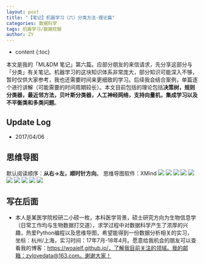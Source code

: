 ```yaml
---
layout: post
title: "【笔记】机器学习（六）分类方法-理论篇"
categories: 数据科学
tags: 机器学习/数据挖掘
author: ZY
---
```


* content
{:toc}

本文是我的「ML&DM 笔记」第六篇。应部分朋友的来信请求，先分享这部分与「分类」有关笔记。机器学习的这块知识体系非常庞大，部分知识可能深入不够，暂时仅供大家参考，我也还需要时间来更细致的学习。后续我会结合案例，单篇逐个进行讲解（可能需要的时间周期较长）。本文目前包括的理论包括**决策树，规则分类器，最近邻方法，贝叶斯分类器，人工神经网络，支持向量机，集成学习以及不平衡类和多类问题**。




## Update Log
- 2017/04/06

## 思维导图
默认阅读顺序：**从右→左，顺时针方向**。
思维导图软件：XMind
![](https://raw.githubusercontent.com/woaielf/woaielf.github.io/master/_posts/Pic/1704/170406-1.png)
![](https://raw.githubusercontent.com/woaielf/woaielf.github.io/master/_posts/Pic/1704/170406-2.png)
![](https://raw.githubusercontent.com/woaielf/woaielf.github.io/master/_posts/Pic/1704/170406-3.png)
![](https://raw.githubusercontent.com/woaielf/woaielf.github.io/master/_posts/Pic/1704/170406-4.png)
![](https://raw.githubusercontent.com/woaielf/woaielf.github.io/master/_posts/Pic/1704/170406-5.png)
![](https://raw.githubusercontent.com/woaielf/woaielf.github.io/master/_posts/Pic/1704/170406-6.png)
![](https://raw.githubusercontent.com/woaielf/woaielf.github.io/master/_posts/Pic/1704/170406-7.png)
![](https://raw.githubusercontent.com/woaielf/woaielf.github.io/master/_posts/Pic/1704/170406-8.png)
![](https://raw.githubusercontent.com/woaielf/woaielf.github.io/master/_posts/Pic/1704/170406-9.png)
![](https://raw.githubusercontent.com/woaielf/woaielf.github.io/master/_posts/Pic/1704/170406-10.png)

## 写在后面

* 本人是某医学院校研二小硕一枚，本科医学背景，硕士研究方向为生物信息学（日常工作均与生物数据打交道），求学过程中对数据科学产生了浓厚的兴趣，热爱Python编程以及思维导图，希望能得到一份数据分析相关的实习，坐标：杭州/上海，实习时间：17年7月-18年4月。愿意给我机会的朋友可以查看我的博客：https://woaielf.github.io/，了解我目前关注的领域。我的邮箱：zylovedata@163.com。谢谢大家！



